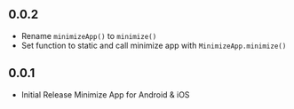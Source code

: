 ## 0.0.2

* Rename `minimizeApp()` to `minimize()`
* Set function to static and call minimize app with `MinimizeApp.minimize()`

## 0.0.1

* Initial Release Minimize App for Android & iOS
